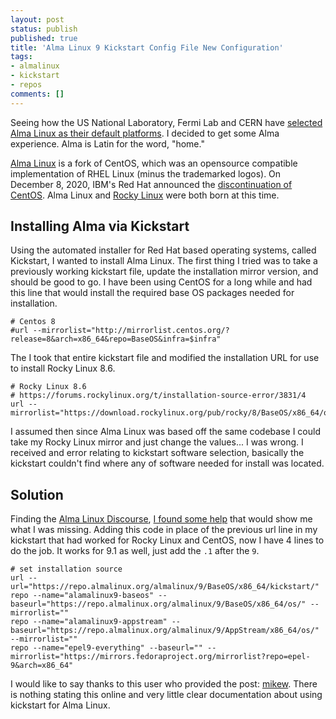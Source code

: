 ```yaml
---
layout: post
status: publish
published: true
title: 'Alma Linux 9 Kickstart Config File New Configuration'
tags: 
- almalinux
- kickstart
- repos
comments: []
---
```


Seeing how the US National Laboratory, Fermi Lab and CERN have [selected Alma Linux as their default platforms](https://www.theregister.com/2022/12/08/cern_fermilab_almalinux/ "webpage labs select Alam Linux"). I decided to get some Alma experience. Alma is Latin for the word, "home."

[Alma Linux](https://almalinux.org/ "webpage for Alma Linux") is a fork of CentOS, which was an opensource compatible implementation of RHEL Linux (minus the trademarked logos). On December 8, 2020, IBM's Red Hat announced the [discontinuation of CentOS](https://www.theregister.com/2020/12/09/centos_red_hat/ "webpage about discontinue CentOS"). Alma Linux and [Rocky Linux](https://rockylinux.org "webpage for rocky linux") were both born at this time.

## Installing Alma via Kickstart

Using the automated installer for Red Hat based operating systems, called Kickstart, I wanted to install Alma Linux. The first thing I tried was to take a previously working kickstart file, update the installation mirror version, and should be good to go. I have been using CentOS for a long while and had this line that would install the required base OS packages needed for installation.

```
# Centos 8
#url --mirrorlist="http://mirrorlist.centos.org/?release=8&arch=x86_64&repo=BaseOS&infra=$infra"
```

The I took that entire kickstart file and modified the installation URL for use to install Rocky Linux 8.6.

```
# Rocky Linux 8.6
# https://forums.rockylinux.org/t/installation-source-error/3831/4
url --mirrorlist="https://download.rockylinux.org/pub/rocky/8/BaseOS/x86_64/os/"
```

I assumed then since Alma Linux was based off the same codebase I could take my Rocky Linux mirror and just change the values... I was wrong. I received and error relating to kickstart software selection, basically the kickstart couldn't find where any of software needed for install was located.

## Solution

Finding the [Alma Linux Discourse](https://almalinux.discourse.group "webpage for almalinux discourse"), [I found some help](https://almalinux.discourse.group/t/does-almalinux-work-with-kickstart/1538/6 "webpage showing missing parts of kickstart") that would show me what I was missing. Adding this code in place of the previous url line in my kickstart that had worked for Rocky Linux and CentOS, now I have 4 lines to do the job. It works for 9.1 as well, just add the `.1` after the `9`.

```
# set installation source
url --url="https://repo.almalinux.org/almalinux/9/BaseOS/x86_64/kickstart/"
repo --name="alamalinux9-baseos" --baseurl="https://repo.almalinux.org/almalinux/9/BaseOS/x86_64/os/" --mirrorlist=""
repo --name="alamalinux9-appstream" --baseurl="https://repo.almalinux.org/almalinux/9/AppStream/x86_64/os/" --mirrorlist=""
repo --name="epel9-everything" --baseurl="" --mirrorlist="https://mirrors.fedoraproject.org/mirrorlist?repo=epel-9&arch=x86_64"
```

I would like to say thanks to this user who provided the post: [mikew](https://almalinux.discourse.group/u/mikew "webpage profile for user mikew"). There is nothing stating this online and very little clear documentation about using kickstart for Alma Linux.
